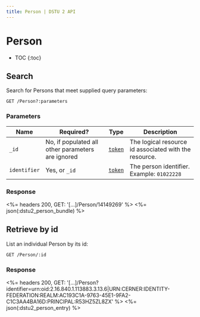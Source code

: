 ```yaml
---
title: Person | DSTU 2 API
---
```


# Person

* TOC
{:toc}

## Search

Search for Persons that meet supplied query parameters:

    GET /Person?:parameters

### Parameters

 Name         | Required?                                                    | Type       | Description
--------------|--------------------------------------------------------------|------------|------------------------------------------------------------------------------------
 `_id`        | No, if populated all other parameters are ignored            | [`token`]  | The logical resource id associated with the resource.
 `identifier` | Yes, or `_id`                                                | [`token`]  | The person identifier.  Example: `01022228`
 

### Response

<%= headers 200, GET: '[...]/Person/14149269' %>
<%= json(:dstu2_person_bundle) %>

## Retrieve by id

List an individual Person by its id:

    GET /Person/:id

### Response

<%= headers 200, GET: '[...]/Person?identifier=urn:oid:2.16.840.1.113883.3.13.6|URN:CERNER:IDENTITY-FEDERATION:REALM:AC193C1A-9763-45E1-9FA2-C1C3AA4BA16D:PRINCIPAL:R53HZ5ZL8ZX' %>
<%= json(:dstu2_person_entry) %>

[`token`]: http://hl7.org/fhir/DSTU2/search.html#token
